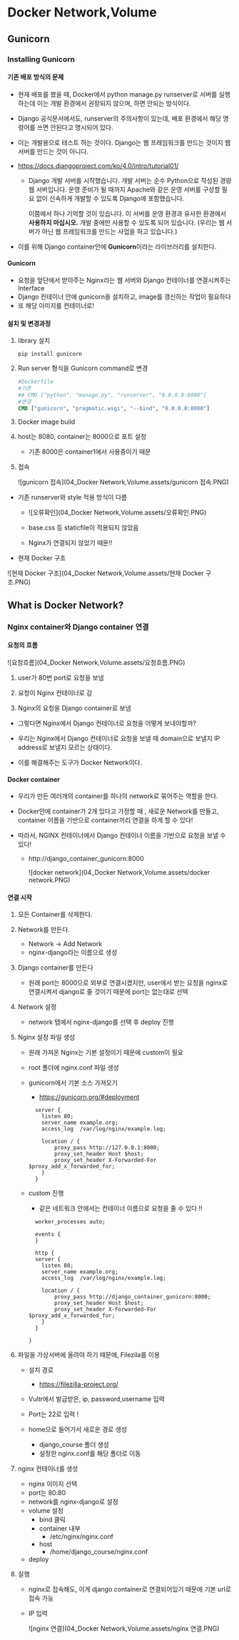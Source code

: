 # Docker Network,Volume

## Gunicorn

###  Installing Gunicorn

#### 기존 배포 방식의 문제

- 현재 배포를 했을 때, Docker에서 python manage.py runserver로 서버를 실행하는데 이는 개발 환경에서 권장되지 않으며, 하면 안되는 방식이다. 

- Django 공식문서에서도, runserver의 주의사항이 있는데, 배포 환경에서 해당 명령어를 쓰면 안된다고 명시되어 있다.

- 이는 개발용으로 테스트 하는 것이다. Django는 웹 프레임워크를 만드는 것이지 웹 서버를 만드는 것이 아니다.

- https://docs.djangoproject.com/ko/4.0/intro/tutorial01/

  - Django 개발 서버를 시작했습니다. 개발 서버는 순수 Python으로 작성된 경량 웹 서버입니다. 운영 준비가 될 때까지 Apache와 같은 운영 서버를 구성할 필요 없이 신속하게 개발할 수 있도록 Django에 포함했습니다.

    이쯤에서 하나 기억할 것이 있습니다. 이 서버를 운영 환경과 유사한 환경에서 **사용하지 마십시오.** 개발 중에만 사용할 수 있도록 되어 있습니다. (우리는 웹 서버가 아닌 웹 프레임워크를 만드는 사업을 하고 있습니다.)

- 이를 위해 Django container안에 **Gunicorn**이라는 라이브러리를 설치한다.

#### Gunicorn

- 요청을 앞단에서 받아주는 Nginx라는 웹 서버와 Django 컨테이너를 연결시켜주는 Interface 
- Django 컨테이너 안에 gunicorn을 설치하고, image를 갱신하는 작업이 필요하다
- 또 해당 이미지를 컨테이너로!

#### 설치 및 변경과정

1. library 설치

   ```
   pip install gunicorn
   ```

2. Run server 형식을 Gunicorn command로 변경

   ```dockerfile
   #Dockerfile
   #기존
   ## CMD ["python", "manage.py", "runserver", "0.0.0.0:8000"]
   #변경
   CMD ["gunicorn", "pragmatic.wsgi", "--bind", "0.0.0.0:8000"]
   ```

3. Docker image build
4. host는 8080, container는 8000으로 포트 설정
   - 기존 8000은 container1에서 사용중이기 때문

5. 접속

   ![gunicorn 접속](04_Docker Network,Volume.assets/gunicorn 접속.PNG)

- 기존 runserver와 style 적용 방식이 다름 

  - ![오류확인](04_Docker Network,Volume.assets/오류확인.PNG)

  - base.css 등 staticfile이 적용되지 않았음
  - Nginx가 연결되지 않았기 때문!! 

- 현재 Docker 구조 

![현재 Docker 구조](04_Docker Network,Volume.assets/현재 Docker 구조.PNG)



## What is Docker Network?

### Nginx container와 Django container 연결 

#### 요청의 흐름 

![요청흐름](04_Docker Network,Volume.assets/요청흐름.PNG)

1. user가 80번 port로 요청을 보냄 

2. 요청이 Nginx 컨테이너로 감 

3. Nginx의 요청을 Django container로 보냄 

- 그렇다면 Nginx에서 Django 컨테이너로 요청을 어떻게 보내야할까?

- 우리는 Nginx에서 Django 컨테이너로 요청을 보낼 때 domain으로 보낼지 IP address로 보낼지 모르는 상태이다.
- 이를 해결해주는 도구가 Docker Network이다.

#### Docker container

- 우리가 만든 여러개의 container를 하나의 network로 묶어주는 역할을 한다. 

- Docker안에 container가 2개 있다고 가정할 때 , 새로운 Network를 만들고, container 이름을 기반으로 container끼리 연결을 하게 할 수 있다! 

- 따라서, NGINX 컨테이너에서 Django 컨테이너 이름을 기반으로 요청을 보낼 수 있다! 

  - http://django_container_gunicorn:8000 

    ![docker network](04_Docker Network,Volume.assets/docker network.PNG)

#### 연결 시작

1. 모든 Container를 삭제한다. 
2. Network를 만든다. 
   - Network -> Add Network
   - nginx-django라는 이름으로 생성

3. Django container를 만든다

   - 원래 port는 8000으로 외부로 연결시켰지만, user에서 받는 요청을 nginx로 연결시켜서 django로 줄 것이기 때문에 port는 없는대로 선택 

4. Network 설정

   - network 탭에서 nginx-django를 선택 후 deploy 진행

5. Nginx 설정 파일 생성

   - 원래 가져온 Nginx는 기본 설정이기 때문에 custom이 필요

   - root 폴더에 nginx.conf 파일 생성

   - gunicorn에서 기본 소스 가져오기

     - https://gunicorn.org/#deployment

     ```
       server {
         listen 80;
         server_name example.org;
         access_log  /var/log/nginx/example.log;
     
         location / {
             proxy_pass http://127.0.0.1:8000;
             proxy_set_header Host $host;
             proxy_set_header X-Forwarded-For $proxy_add_x_forwarded_for;
         }
       }
     ```

     

   - custom 진행

     - 같은 네트워크 안에서는 컨테이너 이름으로 요청을 줄 수 있다 !! 

     ```
       worker_processes auto; 
     
       events {
       }
       
       http {
       server {
         listen 80;
         server_name example.org;
         access_log  /var/log/nginx/example.log;
     
         location / {
             proxy_pass http://django_container_gunicorn:8000;
             proxy_set_header Host $host;
             proxy_set_header X-Forwarded-For $proxy_add_x_forwarded_for;
         }
       }
     
     }
     ```

6. 파일을 가상서버에 올려야 하기 때문에, Filezila를 이용

   - 설치 경로
     - https://filezilla-project.org/
   - Vultr에서 발급받은, ip, password,username 입력
   - Port는 22로 입력 ! 

   - home으로 들어가서 새로운 경로 생성
     - django_course 폴더 생성
     - 설정한 nginx.conf를 해당 폴더로 이동

7. nginx 컨테이너를 생성

   - nginx 이미지 선택
   - port는 80:80
   - network를 nginx-django로 설정 
   - volume 설정
     - bind 클릭 
     - container 내부
       - /etc/nginx/nginx.conf
     - host
       - /home/django_course/nginx.conf
   - deploy

8. 실행

   - nginx로 접속해도, 이게 django container로 연결되어있기 때문에 기본 url로 접속 가능 

   - IP 입력

     ![nginx 연결](04_Docker Network,Volume.assets/nginx 연결.PNG)
